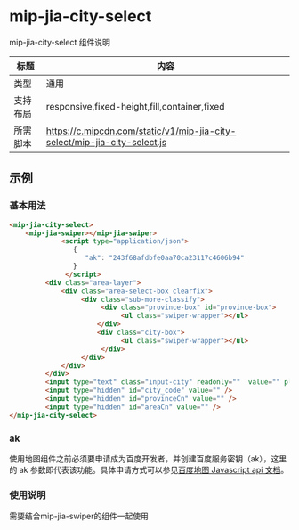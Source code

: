 # mip-jia-city-select

mip-jia-city-select 组件说明

标题|内容
----|----
类型|通用
支持布局|responsive,fixed-height,fill,container,fixed
所需脚本|https://c.mipcdn.com/static/v1/mip-jia-city-select/mip-jia-city-select.js

## 示例

### 基本用法
```html
<mip-jia-city-select>
    <mip-jia-swiper></mip-jia-swiper>
             <script type="application/json">
                {
                   "ak": "243f68afdbfe0aa70ca23117c4606b94"
                }
              </script>
         <div class="area-layer">
             <div class="area-select-box clearfix">
                  <div class="sub-more-classify">
                       <div class="province-box" id="province-box">
                            <ul class="swiper-wrapper"></ul>
                      </div>
                      <div class="city-box">
                            <ul class="swiper-wrapper"></ul>
                       </div>
                  </div>
             </div>
         </div>
         <input type="text" class="input-city" readonly=""  value="" placeholder="请选择房屋所在的城市" />
         <input type="hidden" id="city_code" value="" />
         <input type="hidden" id="provinceCn" value="" />
         <input type="hidden" id="areaCn" value="" />
</mip-jia-city-select>
```


### ak

使用地图组件之前必须要申请成为百度开发者，并创建百度服务密钥（ak），这里的 ak 参数即代表该功能。具体申请方式可以参见[百度地图 Javascript api 文档](http://in.lbsyun.baidu.com/index.php?title=jspopular/guide/getkey)。

### 使用说明
需要结合mip-jia-swiper的组件一起使用

